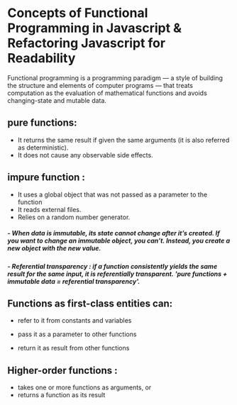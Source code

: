 # Concepts of Functional Programming in Javascript & Refactoring Javascript for Readability
Functional programming is a programming paradigm — a style of building the structure and elements of computer programs — that treats computation as the evaluation of mathematical functions and avoids changing-state and mutable data.


## pure functions:
- It returns the same result if given the same arguments (it is also referred as deterministic).
- It does not cause any observable side effects.

## impure function :
- It uses a global object that was not passed as a parameter to the function
- It reads external files.
- Relies on a random number generator.

##### - When data is immutable, its state cannot change after it’s created. If you want to change an immutable object, you can’t. Instead, you create a new object with the new value.

##### - Referential transparency : if a function consistently yields the same result for the same input, it is referentially transparent. 'pure functions + immutable data = referential transparency'.

## Functions as first-class entities can:
- refer to it from constants and variables

- pass it as a parameter to other functions

- return it as result from other functions

## Higher-order functions :

- takes one or more functions as arguments, or
- returns a function as its result
